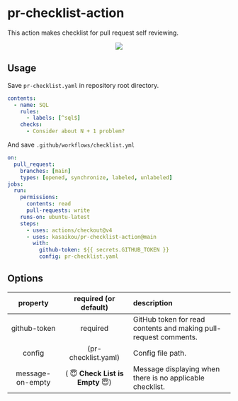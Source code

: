 # pr-checklist-action

This action makes checklist for pull request self reviewing.

<p align="center">
  <img src="https://github.com/user-attachments/assets/e166fc30-f9dd-47d4-9f06-fcaac028d265" />
</p>

## Usage

Save `pr-checklist.yaml` in repository root directory.

```yaml
contents:
  - name: SQL
    rules:
      - labels: [^sql$]
    checks:
      - Consider about N + 1 problem?
```

And save `.github/workflows/checklist.yml`

```yaml
on:
  pull_request:
    branches: [main]
    types: [opened, synchronize, labeled, unlabeled]
jobs:
  run:
    permissions:
      contents: read
      pull-requests: write
    runs-on: ubuntu-latest
    steps:
      - uses: actions/checkout@v4
      - uses: kasaikou/pr-checklist-action@main
        with:
          github-token: ${{ secrets.GITHUB_TOKEN }}
          config: pr-checklist.yaml
```

## Options

| property | required (or default) | description
| :--: | :--: | :--
| github-token | required | GitHub token for read contents and making pull-request comments.
| config | (pr-checklist.yaml) | Config file path.
| message-on-empty | ( :innocent: **Check List is Empty** :innocent:) | Message displaying when there is no applicable checklist.
